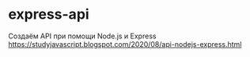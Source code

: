 # express-api
Создаём API при помощи Node.js и Express https://studyjavascript.blogspot.com/2020/08/api-nodejs-express.html
